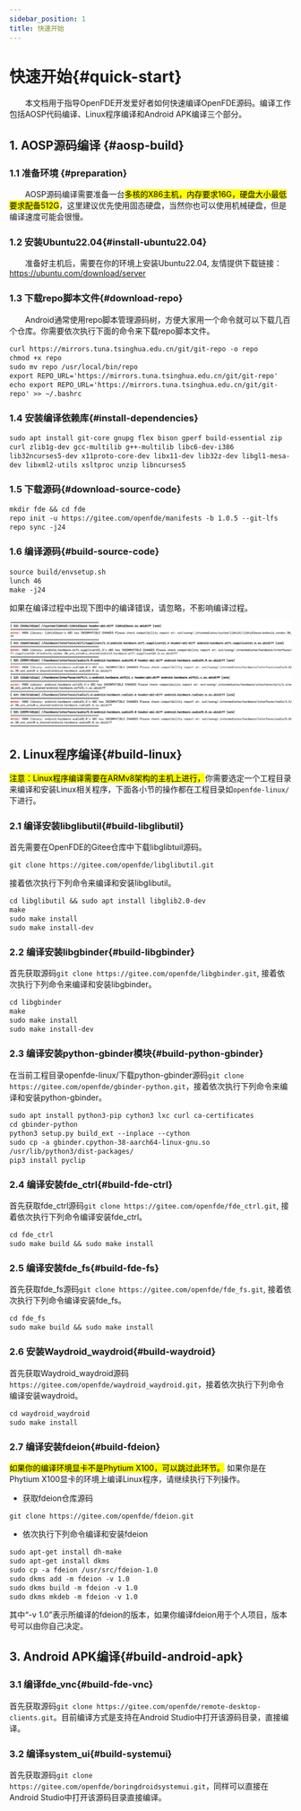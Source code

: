 ```yaml
---
sidebar_position: 1
title: 快速开始
---
```


# 快速开始{#quick-start}

&emsp;&emsp;本文档用于指导OpenFDE开发爱好者如何快速编译OpenFDE源码。编译工作包括AOSP代码编译、Linux程序编译和Android APK编译三个部分。

## 1. AOSP源码编译 {#aosp-build}

### 1.1 准备环境 {#preparation}

&emsp;&emsp;AOSP源码编译需要准备一台<mark>多核的X86主机，内存要求16G，硬盘大小最低要求配备512G</mark>，这里建议优先使用固态硬盘，当然你也可以使用机械硬盘，但是编译速度可能会很慢。

### 1.2 安装Ubuntu22.04{#install-ubuntu22.04}

&emsp;&emsp;准备好主机后，需要在你的环境上安装Ubuntu22.04, 友情提供下载链接：https://ubuntu.com/download/server

### 1.3 下载repo脚本文件{#download-repo}

&emsp;&emsp;Android通常使用repo脚本管理源码树，方便大家用一个命令就可以下载几百个仓库。你需要依次执行下面的命令来下载repo脚本文件。

```
curl https://mirrors.tuna.tsinghua.edu.cn/git/git-repo -o repo
chmod +x repo
sudo mv repo /usr/local/bin/repo
export REPO_URL='https://mirrors.tuna.tsinghua.edu.cn/git/git-repo'
echo export REPO_URL='https://mirrors.tuna.tsinghua.edu.cn/git/git-repo' >> ~/.bashrc
```

### 1.4 安装编译依赖库{#install-dependencies}

```
sudo apt install git-core gnupg flex bison gperf build-essential zip curl zlib1g-dev gcc-multilib g++-multilib libc6-dev-i386 lib32ncurses5-dev x11proto-core-dev libx11-dev lib32z-dev libgl1-mesa-dev libxml2-utils xsltproc unzip libncurses5
```

### 1.5 下载源码{#download-source-code}

```
mkdir fde && cd fde
repo init -u https://gitee.com/openfde/manifests -b 1.0.5 --git-lfs
repo sync -j24
```
  
### 1.6 编译源码{#build-source-code}

```
source build/envsetup.sh
lunch 46 
make -j24
```

如果在编译过程中出现下图中的编译错误，请忽略，不影响编译过程。

![build-warn](./img/build-warn.png)

## 2. Linux程序编译{#build-linux}

<mark>注意：Linux程序编译需要在ARMv8架构的主机上进行，</mark>你需要选定一个工程目录来编译和安装Linux相关程序，下面各小节的操作都在工程目录如`openfde-linux/`下进行。

### 2.1 编译安装libglibutil{#build-libglibutil}

首先需要在OpenFDE的Gitee仓库中下载libglibtuil源码。

```
git clone https://gitee.com/openfde/libglibutil.git
```

接着依次执行下列命令来编译和安装libglibutil。

```
cd libglibutil && sudo apt install libglib2.0-dev
make
sudo make install 
sudo make install-dev
```

### 2.2 编译安装libgbinder{#build-libgbinder}

首先获取源码```git clone https://gitee.com/openfde/libgbinder.git```, 接着依次执行下列命令来编译和安装libgbinder。

```
cd libgbinder
make
sudo make install
sudo make install-dev
```

### 2.3 编译安装python-gbinder模块{#build-python-gbinder}

在当前工程目录openfde-linux/下载python-gbinder源码```git clone https://gitee.com/openfde/gbinder-python.git```，接着依次执行下列命令来编译和安装python-gbinder。

```
sudo apt install python3-pip cython3 lxc curl ca-certificates
cd gbinder-python
python3 setup.py build_ext --inplace --cython
sudo cp -a gbinder.cpython-38-aarch64-linux-gnu.so /usr/lib/python3/dist-packages/
pip3 install pyclip
```

### 2.4 编译安装fde_ctrl{#build-fde-ctrl}

首先获取fde_ctrl源码```git clone https://gitee.com/openfde/fde_ctrl.git```, 接着依次执行下列命令编译安装fde_ctrl。

```
cd fde_ctrl
sudo make build && sudo make install
```

### 2.5 编译安装fde_fs{#build-fde-fs}

首先获取fde_fs源码```git clone https://gitee.com/openfde/fde_fs.git```, 接着依次执行下列命令编译安装fde_fs。

```
cd fde_fs
sudo make build && sudo make install
```

### 2.6 安装Waydroid_waydroid{#build-waydroid}

首先获取Waydroid_waydroid源码```https://gitee.com/openfde/waydroid_waydroid.git```，接着依次执行下列命令编译安装waydroid。

```
cd waydroid_waydroid
sudo make install
```

### 2.7 编译安装fdeion{#build-fdeion}

<mark>如果你的编译环境显卡不是Phytium X100，可以跳过此环节。</mark> 如果你是在Phytium X100显卡的环境上编译Linux程序，请继续执行下列操作。

- 获取fdeion仓库源码

```
git clone https://gitee.com/openfde/fdeion.git
```

- 依次执行下列命令编译和安装fdeion

```
sudo apt-get install dh-make
sudo apt-get install dkms
sudo cp -a fdeion /usr/src/fdeion-1.0
sudo dkms add -m fdeion -v 1.0
sudo dkms build -m fdeion -v 1.0
sudo dkms mkdeb -m fdeion -v 1.0
```

其中“-v 1.0”表示所编译的fdeion的版本，如果你编译fdeion用于个人项目，版本号可以由你自己决定。

## 3. Android APK编译{#build-android-apk}

### 3.1 编译fde_vnc{#build-fde-vnc}

首先获取源码```git clone https://gitee.com/openfde/remote-desktop-clients.git```。目前编译方式是支持在Android Studio中打开该源码目录，直接编译。

### 3.2 编译system_ui{#build-systemui}

首先获取源码```git clone https://gitee.com/openfde/boringdroidsystemui.git```，同样可以直接在Android Studio中打开该源码目录直接编译。